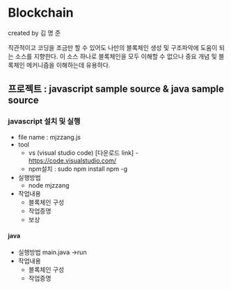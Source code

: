 # Blockchain
 
<p> created by 김 명 준 </p> 
 직관적이고 코딩을 조금만 할 수 있어도 나만의 블록체인 생성 및 구조파악에 도움이 되는 소스를 지향한다.
 이 소스 하나로 블록체인을 모두 이해할 수 없으나 중요 개념 및 블록체인 메커니즘을 이해하는데 유용하다.

## 프로젝트 : javascript sample source  & java sample source 



### javascript 설치 및 실행 
 - file name : mjzzang.js
 - tool 
    * vs (visual studio code)     [다운로드 link] - https://code.visualstudio.com/ 
    * npm설치 : sudo npm install npm -g
 - 실행방법  
    * node mjzzang
 - 작업내용
     * 블록체인 구성
     * 작업증명
     * 보상
  


#### java
- 실행방법
  main.java ->run 
- 작업내용
     * 블록체인 구성
     * 작업증명


